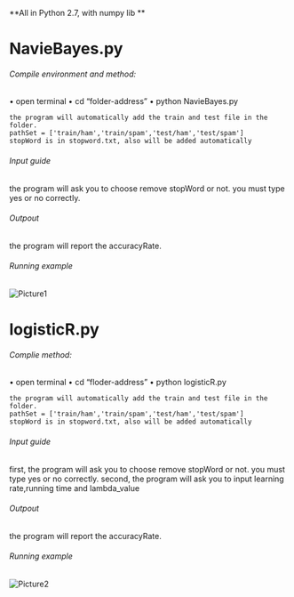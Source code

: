 **All in Python 2.7, with numpy lib **	# NavieBayes.py
###### Compile environment and method:
•	open terminal•	cd “folder-address”•	python NavieBayes.py
	the program will automatically add the train and test file in the folder.	pathSet = ['train/ham','train/spam','test/ham','test/spam']	stopWord is in stopword.txt, also will be added automatically###### Input guide
the program will ask you to choose remove stopWord or not. you must type yes or no correctly.###### Outpout 
the program will report the accuracyRate.###### Running example
![Picture1](https://lh3.googleusercontent.com/-r0tu5Mmbi7c/WN2g97JsbsI/AAAAAAAAGmk/8kLEcOPLAuo/I/Picture1.png)
# logisticR.py    
###### Complie method:
•	open terminal•	cd “floder-address”•	python logisticR.py
	the program will automatically add the train and test file in the folder.	pathSet = ['train/ham','train/spam','test/ham','test/spam']	stopWord is in stopword.txt, also will be added automatically###### Input guide
first, the program will ask you to choose remove stopWord or not. you must type yes or no correctly.second, the program will ask you to input learning rate,running time and lambda_value###### Outpout 
the program will report the accuracyRate.###### Running example![Picture2](https://lh3.googleusercontent.com/-ny1YcsQqR9s/WN2g9xGQfnI/AAAAAAAAGmo/cG1W5NHp5qQ/I/Picture2.png)





